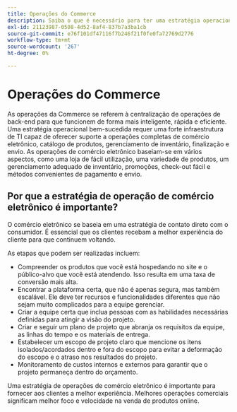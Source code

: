 ```yaml
---
title: Operações do Commerce
description: Saiba o que é necessário para ter uma estratégia operacional bem-sucedida para seu negócio de comércio eletrônico.
exl-id: 21123987-0508-4d52-8af4-837b7a3ba1cb
source-git-commit: e76f101df47116f7b246f21f0fe0fa72769d2776
workflow-type: tm+mt
source-wordcount: '267'
ht-degree: 0%

---
```


# Operações do Commerce

As operações da Commerce se referem à centralização de operações de back-end para que funcionem de forma mais inteligente, rápida e eficiente. Uma estratégia operacional bem-sucedida requer uma forte infraestrutura de TI capaz de oferecer suporte a operações completas de comércio eletrônico, catálogo de produtos, gerenciamento de inventário, finalização e envio. As operações de comércio eletrônico baseiam-se em vários aspectos, como uma loja de fácil utilização, uma variedade de produtos, um gerenciamento adequado de inventário, promoções, check-out fácil e métodos convenientes de pagamento e envio.

## Por que a estratégia de operação de comércio eletrônico é importante?

O comércio eletrônico se baseia em uma estratégia de contato direto com o consumidor. É essencial que os clientes recebam a melhor experiência do cliente para que continuem voltando.

As etapas que podem ser realizadas incluem:

- Compreender os produtos que você está hospedando no site e o público-alvo que você está atendendo. Isso resulta em uma taxa de conversão mais alta.
- Encontrar a plataforma certa, que não é apenas segura, mas também escalável. Ele deve ter recursos e funcionalidades diferentes que não sejam muito complicados para a equipe gerenciar.
- Criar a equipe certa que inclua pessoas com as habilidades necessárias definidas para atingir a visão do projeto.
- Criar e seguir um plano de projeto que abranja os requisitos da equipe, as linhas do tempo e os materiais de entrega.
- Estabelecer um escopo de projeto claro que mencione os itens isolados/acordados dentro e fora do escopo para evitar a deformação do escopo e o atraso nos resultados do projeto.
- Monitoramento de custos internos e externos para garantir que o projeto permaneça dentro do orçamento.

Uma estratégia de operações de comércio eletrônico é importante para fornecer aos clientes a melhor experiência. Melhores operações comerciais significam melhor foco e velocidade na venda de produtos online.
